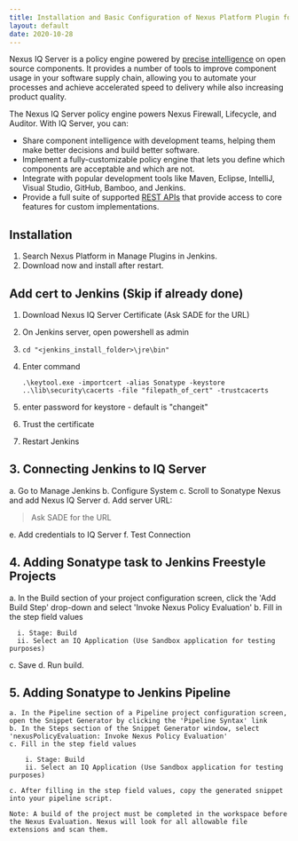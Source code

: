 ```yaml
---
title: Installation and Basic Configuration of Nexus Platform Plugin for Jenkins
layout: default
date: 2020-10-28
---
```


Nexus IQ Server is a policy engine powered by [precise intelligence](https://guides.sonatype.com/iqserver/technical-guides/sonatype-vuln-data/) on open source components. It provides a number of tools to improve component usage in your software supply chain, allowing you to automate your processes and achieve accelerated speed to delivery while also increasing product quality.

The Nexus IQ Server policy engine powers Nexus Firewall, Lifecycle, and Auditor. With IQ Server, you can:

   - Share component intelligence with development teams, helping them make better decisions and build better software.
   - Implement a fully-customizable policy engine that lets you define which components are acceptable and which are not.
   - Integrate with popular development tools like Maven, Eclipse, IntelliJ, Visual Studio, GitHub, Bamboo, and Jenkins.
   - Provide a full suite of supported [REST APIs](https://help.sonatype.com/iqserver/automating/rest-apis) that provide access to core features for custom implementations.

## Installation

   1. Search Nexus Platform in Manage Plugins in Jenkins.
   2. Download now and install after restart.

## Add cert to Jenkins (Skip if already done)

   1. Download Nexus IQ Server Certificate (Ask SADE for the URL)
   2. On Jenkins server, open powershell as admin
   3. `cd "<jenkins_install_folder>\jre\bin"`
   4. Enter command

      `.\keytool.exe -importcert -alias Sonatype -keystore ..\lib\security\cacerts -file "filepath_of_cert" -trustcacerts`
	
   5. enter password for keystore - default is "changeit"
   6. Trust the certificate
   7. Restart Jenkins

## 3. Connecting Jenkins to IQ Server

a. Go to Manage Jenkins
b. Configure System
c. Scroll to Sonatype Nexus and add Nexus IQ Server
d. Add server URL:

   > Ask SADE for the URL

e. Add credentials to IQ Server
f. Test Connection

## 4. Adding Sonatype task to Jenkins Freestyle Projects

a. In the Build section of your project configuration screen, click the 'Add Build Step' drop-down and select 'Invoke Nexus Policy Evaluation'
b. Fill in the step field values

      i. Stage: Build
      ii. Select an IQ Application (Use Sandbox application for testing purposes)

c. Save
d. Run build.

## 5. Adding Sonatype to Jenkins Pipeline

	a. In the Pipeline section of a Pipeline project configuration screen, open the Snippet Generator by clicking the 'Pipeline Syntax' link
	b. In the Steps section of the Snippet Generator window, select 'nexusPolicyEvaluation: Invoke Nexus Policy Evaluation'
	c. Fill in the step field values

		i. Stage: Build
		ii. Select an IQ Application (Use Sandbox application for testing purposes)

	c. After filling in the step field values, copy the generated snippet into your pipeline script.

	Note: A build of the project must be completed in the workspace before the Nexus Evaluation. Nexus will look for all allowable file extensions and scan them.